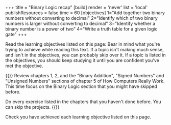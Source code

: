 +++
title = "Binary Logic recap"
[build]
  render = 'never'
  list = 'local'
  publishResources = false
time = 60
[objectives]
    1="Add together two binary numbers without converting to decimal"
    2="Identify which of two binary numbers is larger without converting to decimal"
    3="Identify whether a binary number is a power of two"
    4="Write a truth table for a given logic gate"
+++

Read the learning objectives listed on this page: Bear in mind what you're trying to achieve while reading this text. If a topic isn't making much sense, and isn't in the objectives, you can probably skip over it. If a topic is listed in the objectives, you should keep studying it until you are confident you've met the objective.

{{<note type="Reading">}}
Review chapters 1, 2, and the "Binary Addition", "Signed Numbers" and "Unsigned Numbers" sections of chapter 5 of How Computers Really Work. This time focus on the Binary Logic section that you might have skipped before.

Do every exercise listed in the chapters that you haven't done before. You can skip the projects.
{{</note>}}

Check you have achieved each learning objective listed on this page.
